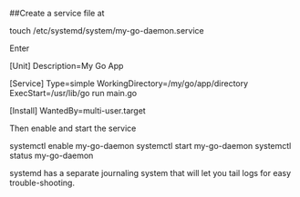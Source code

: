 ##Create a service file at

  touch /etc/systemd/system/my-go-daemon.service

Enter

  [Unit]
  Description=My Go App
  
  [Service]
  Type=simple
  WorkingDirectory=/my/go/app/directory
  ExecStart=/usr/lib/go run main.go 
  
  [Install]
  WantedBy=multi-user.target
  
Then enable and start the service

  systemctl enable my-go-daemon
  systemctl start my-go-daemon
  systemctl status my-go-daemon
  
systemd has a separate journaling system that will let you tail logs for easy trouble-shooting.
